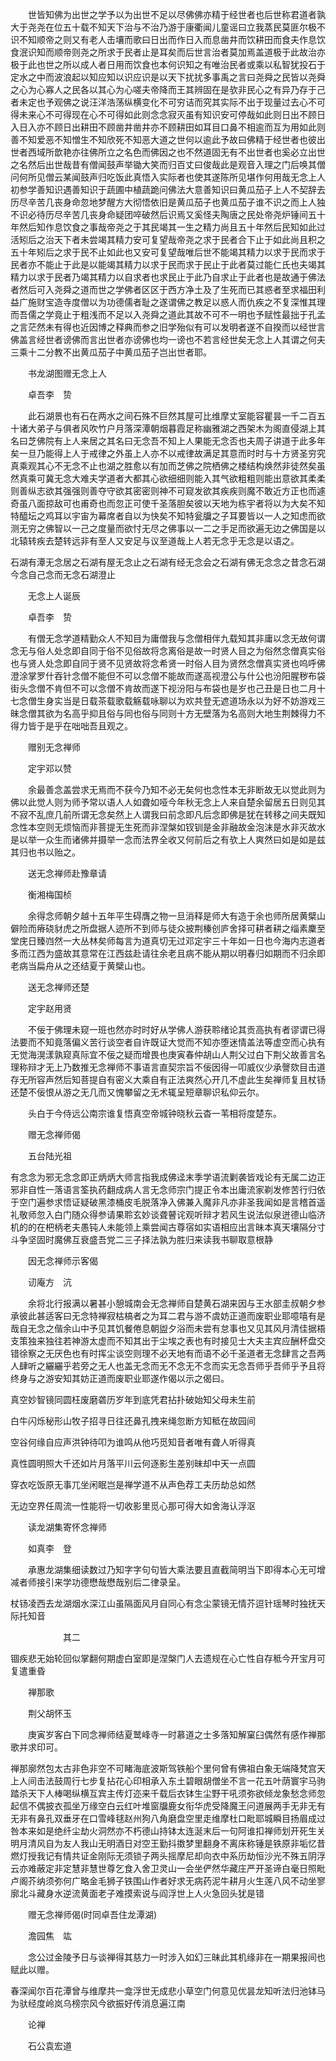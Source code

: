 <!-- { "loadSidebar": true } -->
　　世皆知佛为出世之学予以为出世不足以尽佛佛亦精于经世者也后世称君道者孰大于尧尧在位五十载不知天下治与不治乃游于康衢闻儿童谣曰立我蒸民莫匪尔极不识不知顺帝之则又有老人击壤而歌曰日出而作日入而息凿井而饮耕田而食夫作息饮食泯识知而顺帝则尧之所求于民者止是耳矣而后世言治者莫加焉盖道极于此故治亦极于此也世之所以成人者日用而饮食也本何识知之有唯治民者或乘以私智犹投石于定水之中而波浪起以知应知以识应识是以天下扰扰多事禹之言曰尧舜之民皆以尧舜之心为心寡人之民各以其心为心嗟夫帝降而王其辨固在是欤非民心之有异乃存于己者未定也予观佛之说汪洋浩荡纵横变化不可穷诘而究其实际不出于现量过去心不可得未来心不可得现在心不可得如此则念念寂灭虽有知识安可停哉如此则日出不顾日入日入亦不顾日出耕田不顾凿井凿井亦不顾耕田如耳目口鼻不相逾而互为用如此则善不知爱恶不知憎生不知欣死不知恶大道之世何以逾此予故曰佛精于经世者也彼出世者西域所歆艳亦往佛所立之名色而佛因之也不然道固无有不出世者也奚必立出世之名然后出世哉昔有僧闻鼓声举锄大笑而归百丈曰俊哉此是观音入理之门后唤其僧问何所见僧云某闻鼓声归吃饭此真悟入实际者也使其遂陈所见堪作何用哉无念上人初参学善知识遇善知识于蔬圃中植蔬跪问佛法大意善知识曰黄瓜茄子上人不契辞去历尽辛苦几丧身命忽地梦醒方大彻悟依旧是黄瓜茄子也黄瓜茄子谁不识之而上人独不识必待历尽辛苦几丧身命疑团啐破然后识焉又奚怪夫陶唐之民处帝尧炉锤间五十年然后知作息饮食之事哉帝尧之于其民竭其一生之精力尚且五十年然后民知如此过活矧后之治天下者未尝竭其精力安可复望哉帝尧之求于民者合下止于如此尚且积之五十年矧后之求于民不止如此也又安可复望哉唯后世不能竭其精力以求于民而求于民者亦不能止于此是以能竭其精力以求于民而求于民止于此者莫过能仁氏也夫竭其精力以求于民者乃竭其精力以自求者也求民止于此乃自求止于此者也是故通于佛法者然后可入尧舜之道而世之学佛者区区于西方净土及了生死而已其惑者至求福田利益广施财宝造寺度僧以为功德儒者耻之遂谓佛之教足以惑人而仇疾之不复深惟其理而吾儒之学竟止于粗浅而不足以入尧舜之道此其故不可不一明也予赋性最拙于孔孟之言茫然未有得也近因博之释典而参之旧学殆似有可以发明者遂不自揆而以经世言佛盖言经世者谤佛而言出世者亦谤佛也均一谤也不若言经世矣无念上人其谓之何夫三乘十二分教不出黄瓜茄子中黄瓜茄子岂出世者耶。

　　书龙湖图赠无念上人

　　卓吾李　贽

　　此石湖景也有石在两水之间石殊不巨然其屋可比维摩丈室能容瞿昙一千二百五十诸大弟子与俱者风吹竹户月落深潭朝烟暮霞足称幽雅湖之西架木为阁直侵湖上其名曰芝佛院有上人来居之其名曰无念吾不知上人果能无念否也夫周子讲道于此多年矣一旦乃能得上人于戒律之外虽上人亦不以戒律故满足其意而时时与十方贤圣穷究真乘观其心不无念不止也湖之胜愈以有加而芝佛之院栖佛之楼结构焕然非徒然矣虽然真乘可冀无念大难夫学道者大都其心欲细细则能入其气欲粗粗则能出意欲其柔柔则善纵志欲其强强则善夺守欲其密密则神不可窥发欲其疾疾则魔不敢近方正也而遽奇虽八面掠敌可也甫奇也而忽正可使千圣落胆矣彼以天地为栋宇者将以为大矣不知特醯坛之鸡耳以宇宙为幕席者自以为快矣不知特瓮牖之子耳要皆以一人之知虑而欲测无穷之佛智以一己之度量而欲忖无尽之佛事以一二之手足而欲遍无边之佛国是以北辕转疾去楚转远非有至人又安足与议至道哉上人若无念乎无念是以语之。

石湖有潭无念居之石湖有屋无念止之石湖有经无念会之石湖有佛无念念之昔念石湖今念自己念而无念石湖澄止

　　无念上人诞辰

　　卓吾李　贽

　　有僧无念学道精勤众人不知目为庸僧我与念僧相伴九载知其非庸以念无故何谓念无与俗人处念即自同于俗不见俗故将念离俗是故一时贤人目之为俗然念僧真实俗也与贤人处念即自同于贤不见贤故将念希贤一时俗人目为贤然念僧真实贤也呜呼佛澄涂掌罗什吞针念僧不能但不可以念僧不能故而遂高视澄公与什公也汾阳腥秽布袋街头念僧不肯但不可以念僧不肯故而遂下视汾阳与布袋也是岁也己丑是日也二月十七念僧生身实当是日载茶载歌载觞载咏聊以为欢共登无遮道场永以为好不妨游戏三昧念僧其欲为名高乎抑且俗与同也俗与同则十方无壁落为名高则大地生荆棘得力不得力皆于是乎在咄咄吾且观之。

　　赠别无念禅师

　　定宇邓以赞

　　余最善念盖尝求无焉而不获今乃知不必无矣何也念性本无非断故无以觉此则为佛以此觉人则为师予常以语人人如聋如哑今年秋无念上人来自楚余留居五日则见其不寂不乱庶几前所谓无念矣然上人谓我曰前念即凡后念即佛是犹在转移之间夫既知念性本空则无烦恼而非菩提无生死而非涅槃如钗钏是金非融故金泡沫是水非灭故水是以举一众生而诸佛并摄举一念而法界全收又何前后之有欤上人爽然曰如是如是兹其归也书以贻之。

　　送无念禅师赴豫章请

　　衡湘梅国桢

　　余得念师朝夕越十五年平生碍膺之物一旦消释是师大有造于余也师所居黄檗山僻险而瘠硗豺虎之所盘据人迹所不到师与徒众披荆榛创庐舍择可耕者耕之缁素麇至堂庑日臻岿然一大丛林矣师每言为道真切无过邓定宇三十年如一日也今海内志道者多而江西为盛故其意常在江西兹赴请往余老且病不能从期以明春归如期而不归余即老病当扁舟从之还结夏于黄檗山也。

　　送无念禅师还楚

　　定宇赵用贤

　　不佞于佛理未窥一班也然亦时时好从学佛人游获聆绪论其贡高执有者谬谓已得法要而不知竟落偏义苦行谈空者自许既证大觉而不知亦堕迷情盖法等虚空而心执有无觉海滉漾孰窥真际宜不佞之疑而增畏也庚寅春仲胡山人荆父过白下荆父故善言名理称辩才无上乃数推无念禅师不事语言直契宗旨不佞因得一叩威仪少承謦欬目击道存无所容声然后知菩提自有密义大乘自有正法爽然心开几不虚此生矣禅师复且杖钖还楚不佞恨从游之无几而又愧攀留之无术辄呈短章聊识私仰云尔。

　　头白于今侍远公南宗谁复悟真空帝城钟晓秋云杳一苇相将度楚东。

　　赠无念禅师偈

　　五台陆光祖

有念念为邪无念念即正炳炳大师言指我成佛迳末季学语流剿袭皆戏论有无属二边正邪非自性一落语言筌执药翻成病人言无念师宗门提正令本出庸流家剃发修苦行归依于空门遍参求悟证疑破黑漆桶皮毛脱落净入佛兼入魔非凡亦非圣我闻如是言稽首遥礼敬师忽入白门随众得参请果聆玄妙谈聋瞽诧观听辩才若风生说法似泉迸德山临济机的的在杷柄老夫愚钝人未能领上乘尝闻古尊宿如实语相应出言昧本真天壤隔分寸斗争坚固时魔佛互衰盛吾党二三子择法孰为胜归来读我书聊取意根静

　　因无念禅师示客偈

　　讱庵方　沆

　　余将北行报满以暑甚小憩城南会无念禅师自楚黄石湖来因与王水部圭叔朝夕参承彼此甚适客曰无念特禅寂枯槁者之为耳二君与游不虞妨正道而废职业耶噫嘻有是哉自无念之偕余山中予见其饥餐倦息朝盥夕浴而未尝有怠事也又见其风月清佳据梧支策独来独往若神游太虚而不知其出于尘埃之表也有时接见士大夫主宾应酬杯盘交错徐察之无厌色也有时挥尘谈空则理不必天地有而语不必千圣道者无念肆言之吾两人肆听之纚纚乎若旁之无人也盖无念而无不念无不念而实无念吾师乎吾师乎予且将终身与之游安知其妨正道而废职业耶遂作偈以示之偈曰。

真空妙智镜同圆枉废磨砻历岁年到底凭君拈扑破始知父母未生前

白牛闪烁秘形山牧子招寻日往还鼻孔拽来绳忽断方知秪在故园间

空谷何缘自应声洪钟待叩为谁鸣从他巧觅知音者唯有聋人听得真

真性圆明照大千还如片月落平川云何逐影生差别昧却中天一点圆

穿衣吃饭原无事兀坐闲眠岂是禅学道不从声色荐工夫历劫总如然

无边空界任周流一性能将一切收影里觅心那可得大如舍海认浮沤

　　读龙湖集寄怀念禅师

　　如真李　登

　　承惠龙湖集细读数过乃知字字句句皆大乘法要且直截简明当下即得本心无可增减者师接引来学功德懋哉懋哉别后二律录呈。

杖钖凌西去龙湖烟水深江山虽隔面风月自同心有念尘蒙镜无情芥逗针瑶琴时独抚天际托知音

　　　　　　其二

锢疾悲无始轮回似掌翻何期虚白室即是涅槃门人去遗规在心亡性自存秪今开宝月可复遣重昏

　　禅那歌

　　荆父胡怀玉

　　庚寅岁客白下同念禅师结夏鹫峰寺一时慕道之士多落知解窠臼偶然有感作禅那歌并求印可。

禅那廓然包太古非色非空不可睹海底波斯驾铁船个里何曾有佛祖白象无端降梵宫天上人间击法鼓周行七步复拈花心印相承入东土碧眼胡僧坐不言一花五叶荫寰宇马驹踏杀天下人棒喝纵横互宾主传灯迩来千载后衣钵生尘野干吼须弥欲倾龙象愁念师忽起信不偶披衣孤坐万缘空白云红叶堆窗牖鹿女衔华虎受降魔王问道展两手无非无有无非有鼻孔双垂牙在口雪峰毬赵州狗八角磨盘空里走维摩杜口毗耶城瞬目扬眉成过咎本来如是绝纤尘劫火洞然亦不朽德山持钵太连涎末后一句阿谁扣禅师划开死生关明月清风自为友人我山无明酒日对空王勤抖擞梦里翻身不离床称锤是铁原非垢忆昔燃灯授我记有情共证金刚际无须锁子两头摇摩尼却向衣中系历劫恒沙光不殊五阴浮云亦难蔽定非定慧非慧世尊乞食入舍卫灵山一会坐俨然华藏庄严开圣谛白毫日照毗卢阁芥纳须弥何广略金毛狮子铁围山作者好求无病药泥牛耕月火生莲八风不动坐寥廓北斗藏身水逆流黄面老子难摸索说与阎浮世上人火急回头犹是错

　　赠无念禅师偈(时同卓吾住龙潭湖)

　　澹园焦　竑

　　念公过金陵予日与谈禅得其慈力一时涉入如幻三昧此其机缘非在一期果报间也赋此以赠。

春深闻尔百花潭曾与维摩共一龛浮世无成悲小草空门何意见优昙龙知听法归池钵马为驮经度岭岚乌榜宗风今欲振好传消息遍江南

　　论禅

　　石公袁宏道

